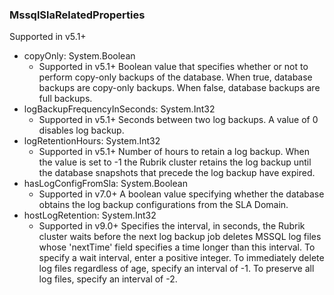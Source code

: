 ### MssqlSlaRelatedProperties
Supported in v5.1+

- copyOnly: System.Boolean
  - Supported in v5.1+
Boolean value that specifies whether or not to perform copy-only backups of the database. When true, database backups are copy-only backups. When false, database backups are full backups.
- logBackupFrequencyInSeconds: System.Int32
  - Supported in v5.1+
Seconds between two log backups. A value of 0 disables log backup.
- logRetentionHours: System.Int32
  - Supported in v5.1+
Number of hours to retain a log backup. When the value is set to -1 the Rubrik cluster retains the log backup until the database snapshots that precede the log backup have expired.
- hasLogConfigFromSla: System.Boolean
  - Supported in v7.0+
A boolean value specifying whether the database obtains the log backup configurations from the SLA Domain.
- hostLogRetention: System.Int32
  - Supported in v9.0+
Specifies the interval, in seconds, the Rubrik cluster waits before the next log backup job deletes MSSQL log files whose 'nextTime' field specifies a time longer than this interval. To specify a wait interval, enter a positive integer. To immediately delete log files regardless of age, specify an interval of -1. To preserve all log files, specify an interval of -2.
